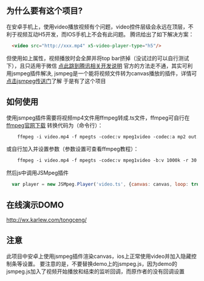 
## 为什么要有这个项目?

在安卓手机上，使用video播放视频有个问题，video控件层级会永远在顶层，不利于视频互动H5开发，而IOS手机上不会有此问题。
腾讯给出了如下解决方案：
```html
  <video src="http://xxx.mp4" x5-video-player-type="h5"/>
```
但使用如上属性，视频播放时会全屏并将top bar挤掉（没试过的可以自行测试下），且只适用于微信
[点此跳到腾讯相关开发说明](https://x5.tencent.com/tbs/guide/video.html)
官方的方法走不通，其实可利用jsmpeg插件解决,
jsmpeg是一个能将视频文件转为canvas播放的插件，详情可[点击jsmpeg传送门](https://github.com/phoboslab/jsmpeg)了解
于是有了这个项目

## 如何使用

使用jsmpeg插件需要将视频mp4文件用ffmpeg转成.ts文件，ffmpeg可自行在[ffmpeg官网下载](http://ffmpeg.org/)
转换代码为（命令行）：
```html
    ffmpeg -i video.mp4 -f mpegts -codec:v mpeg1video -codec:a mp2 out.ts
```
或自行加入并设置参数（参数设置可查看ffmpeg教程）：
```html
    ffmpeg -i video.mp4 -f mpegts -codec:v mpeg1video -b:v 1000k -r 30 -bf 0 -codec:a mp2 -ar 44100 -ac 1 -b:a 128k out.ts
```
然后js中调用JSMpeg插件
```javascript
  var player = new JSMpeg.Player('video.ts', {canvas: canvas, loop: true, autoplay: true});  
```

## 在线演示DOMO

http://wx.karlew.com/tongceng/

## 注意

此项目中安卓上使用jsmpeg插件渲染canvas，ios上正常使用video并加入隐藏控制条等设置。
要注意的是，不要替换demo上的jsmpeg.js，因为demo的jsmpeg.js加入了视频开始播放和结束的监听回调，而原作者的没有回调设置
